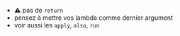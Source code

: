 * ⚠️ pas de `return`
* pensez à mettre vos lambda comme dernier argument
* voir aussi les `apply`, `also`, `run` 
